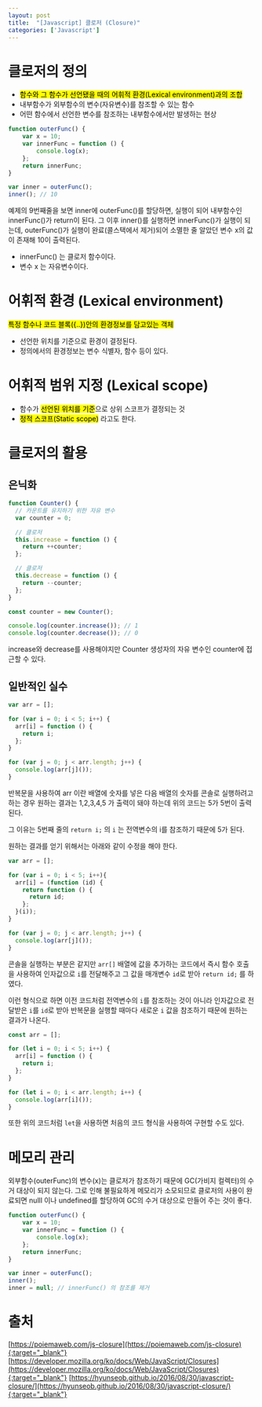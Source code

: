 ```yaml
---
layout: post
title:  "[Javascript] 클로저 (Closure)"
categories: ['Javascript']
---
```


# 클로저의 정의

* <mark>함수와 그 함수가 선언됐을 때의 어휘적 환경(Lexical environment)과의 조합</mark>
* 내부함수가 외부함수의 변수(자유변수)를 참조할 수 있는 함수
* 어떤 함수에서 선언한 변수를 참조하는 내부함수에서만 발생하는 현상

```js
function outerFunc() {
    var x = 10;
    var innerFunc = function () { 
        console.log(x); 
    };
    return innerFunc;
}

var inner = outerFunc();
inner(); // 10
```

예제의 9번째줄을 보면 inner에 outerFunc()를 할당하면, 실행이 되어 내부함수인 innerFunc()가 return이 된다.
그 이후 inner()를 실행하면 innerFunc()가 실행이 되는데, outerFunc()가 실행이 완료(콜스택에서 제거)되어 소멸한 줄 알았던 변수 x의 값이 존재해 10이 출력된다.

* innerFunc() 는 클로저 함수이다.
* 변수 x 는 자유변수이다.

# 어휘적 환경 (Lexical environment)

<!-- <mark>함수 생성 시 함수의 범위에 있는 모든 변수로 구성된 환경</mark> -->
<mark>특정 함수나 코드 블록({..})안의 환경정보를 담고있는 객체</mark>


* 선언한 위치를 기준으로 환경이 결정된다.
* 정의에서의 환경정보는 변수 식별자, 함수 등이 있다.

# 어휘적 범위 지정 (Lexical scope)

* 함수가 <mark>선언된 위치를 기준</mark>으로 상위 스코프가 결정되는 것
* <mark>정적 스코프(Static scope)</mark> 라고도 한다.


# 클로저의 활용

## 은닉화
```js
function Counter() {
  // 카운트를 유지하기 위한 자유 변수
  var counter = 0;

  // 클로저
  this.increase = function () {
    return ++counter;
  };

  // 클로저
  this.decrease = function () {
    return --counter;
  };
}

const counter = new Counter();

console.log(counter.increase()); // 1
console.log(counter.decrease()); // 0
```

increase와 decrease를 사용해야지만 Counter 생성자의 자유 변수인 counter에 접근할 수 있다.

## 일반적인 실수

```js
var arr = [];

for (var i = 0; i < 5; i++) {
  arr[i] = function () {
    return i;
  };
}

for (var j = 0; j < arr.length; j++) {
  console.log(arr[j]());
}
```

반복문을 사용하여 arr 이란 배열에 숫자를 넣은 다음 배열의 숫자를 콘솔로 실행하려고 하는 경우
원하는 결과는 1,2,3,4,5 가 출력이 돼야 하는데 위의 코드는 5가 5번이 출력된다.

그 이유는 5번째 줄의 `return i;` 의 `i` 는 전역변수의 i를 참조하기 때문에 5가 된다.

원하는 결과를 얻기 위해서는 아래와 같이 수정을 해야 한다.

```js
var arr = [];

for (var i = 0; i < 5; i++){
  arr[i] = (function (id) {
    return function () {
      return id;
    };
  }(i));
}

for (var j = 0; j < arr.length; j++) {
  console.log(arr[j]());
}
```

콘솔을 실행하는 부분은 같지만 `arr[]` 배열에 값을 추가하는 코드에서 즉시 함수 호출을 사용하여 인자값으로 `i`를 전달해주고 그 값을 매개변수 `id`로 받아 `return id;` 를 하였다.   

이런 형식으로 하면 이전 코드처럼 전역변수의 `i`를 참조하는 것이 아니라 인자값으로 전달받은 `i`를 `id`로 받아 반복문을 실행할 때마다 새로운 `i` 값을 참조하기 때문에 원하는 결과가 나온다.

```js
const arr = [];

for (let i = 0; i < 5; i++) {
  arr[i] = function () {
    return i;
  };
}

for (let i = 0; i < arr.length; i++) {
  console.log(arr[i]());
}
```

또한 위의 코드처럼 `let`을 사용하면 처음의 코드 형식을 사용하여 구현할 수도 있다.

# 메모리 관리

외부함수(outerFunc)의 변수(x)는 클로저가 참조하기 때문에 GC(가비지 컬렉터)의 수거 대상이 되지 않는다.
그로 인해 불필요하게 메모리가 소모되므로 클로저의 사용이 완료되면 nulll 이나 undefined를 할당하여 GC의 수거 대상으로 만들어 주는 것이 좋다.

```js
function outerFunc() {
    var x = 10;
    var innerFunc = function () { 
        console.log(x); 
    };
    return innerFunc;
}

var inner = outerFunc();
inner();
inner = null; // innerFunc() 의 참조를 제거
```

# 출처 

[https://poiemaweb.com/js-closure](https://poiemaweb.com/js-closure){:target="_blank"}
[https://developer.mozilla.org/ko/docs/Web/JavaScript/Closures](https://developer.mozilla.org/ko/docs/Web/JavaScript/Closures){:target="_blank"}
[https://hyunseob.github.io/2016/08/30/javascript-closure/](https://hyunseob.github.io/2016/08/30/javascript-closure/){:target="_blank"}